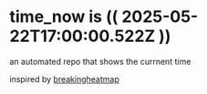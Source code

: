 # time_now is (( 2025-05-22T17:00:00.522Z ))

an automated repo that shows the currnent time

inspired by [breakingheatmap](https://github.com/breakingheatmap/breakingheatmap)